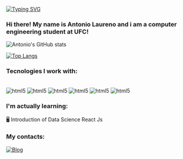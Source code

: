 [![Typing SVG](https://readme-typing-svg.demolab.com/?lines=Hello!;Welcome+to+my+Github)](https://git.io/typing-svg)

### Hi there! My name is Antonio Laureno and i am a computer engineering student at UFC!



![Antonio's GitHub stats](https://github-readme-stats.vercel.app/api?username=AntonioLaureno28&show_icons=true&theme=radical)




[![Top Langs](https://github-readme-stats.vercel.app/api/top-langs/?username=AntonioLaureno28&layout=compact)](https://github.com/anuraghazra/github-readme-stats)




### Tecnologies I work with:

<div style = "display: inline_block"><br/>
  <img align="center" alt= "html5" src= "https://img.shields.io/badge/C-00599C?style=for-the-badge&logo=c&logoColor=white"/>
  <img align="center" alt= "html5" src= "https://img.shields.io/badge/Java-ED8B00?style=for-the-badge&logo=openjdk&logoColor=white"/>
  <img align="center" alt= "html5" src= "https://img.shields.io/badge/Python-14354C?style=for-the-badge&logo=python&logoColor=white"/>
  <img align="center" alt= "html5" src= "https://img.shields.io/badge/JavaScript-F7DF1E?style=for-the-badge&logo=javascript&logoColor=black"/>
  <img align="center" alt= "html5" src= "https://img.shields.io/badge/HTML5-E34F26?style=for-the-badge&logo=html5&logoColor=white"/>
  <img align="center" alt= "html5" src= "https://img.shields.io/badge/CSS3-1572B6?style=for-the-badge&logo=css3&logoColor=white"/>
</div>






### I'm actually learning: 

🖥️ Introduction of Data Science
    React Js



### My contacts:

[![Blog](https://img.shields.io/badge/Instagram-E4405F?style=for-the-badge&logo=instagram&logoColor=white)](https://www.instagram.com/antoniopmlaureno_/)
